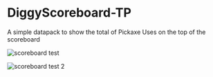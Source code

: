 
# DiggyScoreboard-TP
A simple datapack to show the total of Pickaxe Uses on the top of the scoreboard

![scoreboard test](https://github.com/user-attachments/assets/b2abcc3a-b9a8-4c4c-9275-459f7394ff6e)

![scoreboard test 2](https://github.com/user-attachments/assets/e64214ed-43aa-48a1-8912-79d38d93bf7e)

